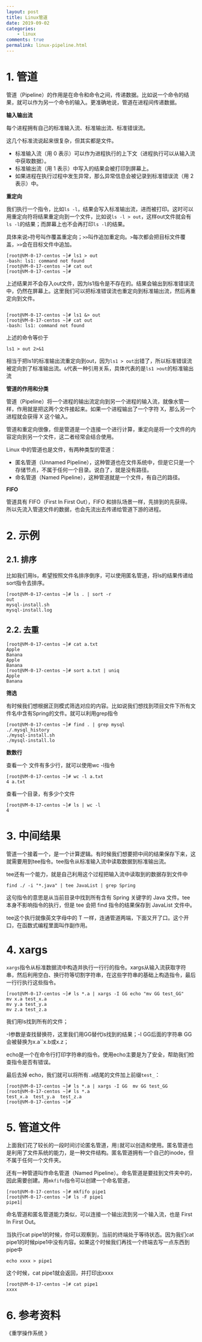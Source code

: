 ```yaml
---
layout: post
title: Linux管道
date: 2019-09-02
categories:
    - linux
comments: true
permalink: linux-pipeline.html
---
```


# 1. 管道

管道（Pipeline）的作用是在命令和命令之间，传递数据。比如说一个命令的结果，就可以作为另一个命令的输入。更准确地说，管道在进程间传递数据。

**输入输出流**

每个进程拥有自己的标准输入流、标准输出流、标准错误流。

这几个标准流说起来很复杂，但其实都是文件。

- 标准输入流（用 0 表示）可以作为进程执行的上下文（进程执行可以从输入流中获取数据）。
- 标准输出流（用 1 表示）中写入的结果会被打印到屏幕上。
- 如果进程在执行过程中发生异常，那么异常信息会被记录到标准错误流（用 2 表示）中。

**重定向**

我们执行一个指令，比如`ls -l`，结果会写入标准输出流，进而被打印。这时可以用重定向符将结果重定向到一个文件，比如说`ls -l > out`，这样out文件就会有`ls -l`的结果；而屏幕上也不会再打印`ls -l`的结果。

具体来说`>`符号叫作覆盖重定向；`>>`叫作追加重定向。`>`每次都会把目标文件覆盖，`>>`会在目标文件中追加。

```
[root@VM-0-17-centos ~]# ls1 > out
-bash: ls1: command not found
[root@VM-0-17-centos ~]# cat out
[root@VM-0-17-centos ~]#
```

上述结果并不会存入out文件，因为ls1指令是不存在的。结果会输出到标准错误流中，仍然在屏幕上。这里我们可以把标准错误流也重定向到标准输出流，然后再重定向到文件。

```

[root@VM-0-17-centos ~]# ls1 &> out
[root@VM-0-17-centos ~]# cat out
-bash: ls1: command not found
```

上述的命令等价于

```
ls1 > out 2>&1
```

相当于把ls1的标准输出流重定向到out，因为`ls1 > out`出错了，所以标准错误流被定向到了标准输出流。`&`代表一种引用关系，具体代表的是`ls1 >out`的标准输出流

**管道的作用和分类**

管道（Pipeline）将一个进程的输出流定向到另一个进程的输入流，就像水管一样，作用就是把这两个文件接起来。如果一个进程输出了一个字符 X，那么另一个进程就会获得 X 这个输入。

管道和重定向很像，但是管道是一个连接一个进行计算，重定向是将一个文件的内容定向到另一个文件，这二者经常会结合使用。

Linux 中的管道也是文件，有两种类型的管道：

- 匿名管道（Unnamed Pipeline），这种管道也在文件系统中，但是它只是一个存储节点，不属于任何一个目录。说白了，就是没有路径。
- 命名管道（Named Pipeline），这种管道就是一个文件，有自己的路径。

**FIFO**

管道具有 FIFO（First In First Out），FIFO 和排队场景一样，先排到的先获得。所以先流入管道文件的数据，也会先流出去传递给管道下游的进程。

# 2. 示例

## 2.1. 排序

比如我们用ls，希望按照文件名排序倒序，可以使用匿名管道，将ls的结果传递给sort指令去排序。

```
[root@VM-0-17-centos ~]# ls . | sort -r
out
mysql-install.sh
mysql-install.log
```

## 2.2. 去重

```
[root@VM-0-17-centos ~]# cat a.txt
Apple
Banana
Apple
Banana
[root@VM-0-17-centos ~]# sort a.txt | uniq
Apple
Banana
```

**筛选**

有时候我们想根据正则模式筛选对应的内容。比如说我们想找到项目文件下所有文件名中含有Spring的文件。就可以利用grep指令

```
[root@VM-0-17-centos ~]# find . | grep mysql
./.mysql_history
./mysql-install.sh
./mysql-install.lo
```

**数数行**

查看一个 文件有多少行，就可以使用wc -l指令

```
[root@VM-0-17-centos ~]# wc -l a.txt
4 a.txt
```

查看一个目录，有多少个文件

```
[root@VM-0-17-centos ~]# ls | wc -l
4
```

# 3. 中间结果

管道一个接着一个，是一个计算逻辑。有时候我们想要把中间的结果保存下来，这就需要用到tee指令。tee指令从标准输入流中读取数据到标准输出流。

tee还有一个能力，就是自己利用这个过程把输入流中读取到的数据存到文件中

```
find ./ -i "*.java" | tee JavaList | grep Spring
```

这句指令的意思是从当前目录中找到所有含有 Spring 关键字的 Java 文件。tee 本身不影响指令的执行，但是 tee 会把 find 指令的结果保存到 JavaList 文件中。

tee这个执行就像英文字母中的 T 一样，连通管道两端，下面又开了口。这个开口，在函数式编程里面叫作副作用。

# 4. xargs

`xargs`指令从标准数据流中构造并执行一行行的指令。xargs从输入流获取字符串，然后利用空白、换行符等切割字符串，在这些字符串的基础上构造指令，最后一行行执行这些指令。

```
[root@VM-0-17-centos ~]# ls *.a | xargs -I GG echo "mv GG test_GG"
mv x.a test_x.a
mv y.a test_y.a
mv z.a test_z.a
```

我们用ls找到所有的文件；

-I参数是查找替换符，这里我们用GG替代ls找到的结果；-I GG后面的字符串 GG 会被替换为x.a``x.b或x.z；

echo是一个在命令行打印字符串的指令。使用echo主要是为了安全，帮助我们检查指令是否有错误。

最后去掉 echo，我们就可以将所有`.a`结尾的文件加上前缀`test_`：

```
[root@VM-0-17-centos ~]# ls *.a | xargs -I GG  mv GG test_GG
[root@VM-0-17-centos ~]# ls *.a
test_x.a  test_y.a  test_z.a
[root@VM-0-17-centos ~]#

```

# 5. 管道文件

上面我们花了较长的一段时间讨论匿名管道，用`|`就可以创造和使用。匿名管道也是利用了文件系统的能力，是一种文件结构。匿名管道拥有一个自己的inode，但不属于任何一个文件夹。

还有一种管道叫作命名管道（Named Pipeline）。命名管道是要挂到文件夹中的，因此需要创建。用`mkfifo`指令可以创建一个命名管道，

```
[root@VM-0-17-centos ~]# mkfifo pipe1
[root@VM-0-17-centos ~]# ls -F pipe1
pipe1|
```

命名管道和匿名管道能力类似，可以连接一个输出流到另一个输入流，也是 First In First Out。

当执行cat pipe1的时候，你可以观察到，当前的终端处于等待状态。因为我们cat pipe1的时候pipe1中没有内容。如果这个时候我们再找一个终端去写一点东西到pipe中

```
echo xxxx > pipe1
```

这个时候，cat pipe1就会返回，并打印出xxxx

```
[root@VM-0-17-centos ~]# cat pipe1
xxxx
```



# 6. 参考资料

《重学操作系统 》